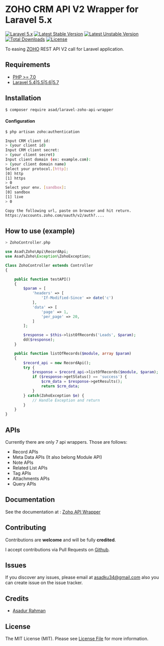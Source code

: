# ZOHO CRM API V2 Wrapper for Laravel 5.x

[![Laravel 5.x](https://img.shields.io/badge/Laravel-5.x-orange.svg)](http://laravel.com)
[![Latest Stable Version](https://img.shields.io/packagist/v/asad/laravel-zoho-api-wrapper.svg)](https://packagist.org/packages/asad/laravel-zoho-api-wrapper)
[![Latest Unstable Version](https://poser.pugx.org/asad/laravel-zoho-api-wrapper/v/unstable.svg)](https://packagist.org/packages/asad/laravel-zoho-api-wrapper)
[![Total Downloads](https://poser.pugx.org/asad/laravel-zoho-api-wrapper/downloads.png)](https://packagist.org/packages/asad/laravel-zoho-api-wrapper)
[![License](https://img.shields.io/github/license/mashape/apistatus.svg)](https://packagist.org/packages/asad/laravel-zoho-api-wrapper)

To easing [ZOHO](https://www.zoho.com/crm/developer/docs/api/overview.html) REST API V2 call for Laravel application.

## Requirements
- [PHP >= 7.0](http://php.net/)
- [Laravel 5.4|5.5|5.6|5.7](https://github.com/laravel/framework)

## Installation
```bash
$ composer require asad/laravel-zoho-api-wrapper
```

#### Configuration
```bash
$ php artisan zoho:authentication

Input CRM client id:
> (your client id)
Input CRM client secret:
> (your client secret)
Input client domain (ex: example.com):
> (your client domain name)
Select your protocol.[http]:
[0] http
[1] https
> 0
Select your env. [sandbox]:
[0] sandbox
[1] live
> 0

Copy the following url, paste on browser and hit return.
https://accounts.zoho.com/oauth/v2/auth?....

```

## How to use (example)

```php
> ZohoController.php

use Asad\Zoho\Api\RecordApi;
use Asad\Zoho\Exception\ZohoException;

Class ZohoController extends Controller
{

    public function testAPI()
    {
        $param = [
            'headers' => [
                'If-Modified-Since' => date('c')
            ],
            'data' => [
                'page' => 1,
                'per_page' => 20,
            ]
        ];

        $response = $this->listOfRecords('Leads', $param);
        dd($response);
    }

    public function listOfRecords($module, array $param)
    {   
        $record_api = new RecordApi();
        try {
            $response = $record_api->listOfRecords($module, $param);
            if ($response->getStatus() == 'success') {
                $crm_data = $response->getResults();
                return $crm_data;
            }
        } catch(ZohoException $e) {
            // Handle Exception and return
        }
    }
}

```

## APIs
Currently there are only 7 api wrappers.
Those are follows:
- Record APIs
- Meta Data APIs (It also belong Module API)
- Note APIs
- Related List APIs
- Tag APIs
- Attachments APIs
- Query APIs

## Documentation
See the documentation at : [Zoho API Wrapper](https://zoho-wrapper.readthedocs.io/en/latest/)

## Contributing

Contributions are **welcome** and will be fully **credited**.

I accept contributions via Pull Requests on [Github](https://github.com/asadku34/zoho-api-wrapper/pulls).

## Issues

If you discover any issues, please email at [asadku34@gmail.com](mailto:asadku34@gmail.com) also you can create issue on the issue tracker.

## Credits

- [Asadur Rahman](https://github.com/asadku34)

## License

The MIT License (MIT). Please see [License File](https://github.com/asadku34/zoho-api-wrapper/blob/master/LICENSE) for more information.